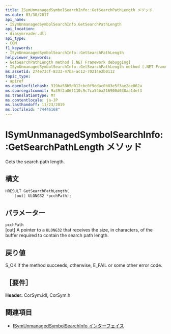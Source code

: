 ```yaml
---
title: ISymUnmanagedSymbolSearchInfo::GetSearchPathLength メソッド
ms.date: 03/30/2017
api_name:
- ISymUnmanagedSymbolSearchInfo.GetSearchPathLength
api_location:
- diasymreader.dll
api_type:
- COM
f1_keywords:
- ISymUnmanagedSymbolSearchInfo::GetSearchPathLength
helpviewer_keywords:
- GetSearchPathLength method [.NET Framework debugging]
- ISymUnmanagedSymbolSearchInfo::GetSearchPathLength method [.NET Framework debugging]
ms.assetid: 274e73cf-8333-47ba-ac12-70214e2b0112
topic_type:
- apiref
ms.openlocfilehash: 319ba58b5d012cbc0f9ddac0b83e5f3ae2ae062a
ms.sourcegitcommit: 9a39f2a06f110c9c7ca54ba216900d038aa14ef3
ms.translationtype: MT
ms.contentlocale: ja-JP
ms.lasthandoff: 11/23/2019
ms.locfileid: "74446168"
---
```

# <a name="isymunmanagedsymbolsearchinfogetsearchpathlength-method"></a>ISymUnmanagedSymbolSearchInfo::GetSearchPathLength メソッド
Gets the search path length.  
  
## <a name="syntax"></a>構文  
  
```cpp  
HRESULT GetSearchPathLength(  
    [out] ULONG32 *pcchPath);  
```  
  
## <a name="parameters"></a>パラメーター  
 `pcchPath`  
 [out] A pointer to a `ULONG32` that receives the size, in characters, of the buffer required to contain the search path length.  
  
## <a name="return-value"></a>戻り値  
 S_OK if the method succeeds; otherwise, E_FAIL or some other error code.  
  
## <a name="requirements"></a>［要件］  
 **Header:** CorSym.idl, CorSym.h  
  
## <a name="see-also"></a>関連項目

- [ISymUnmanagedSymbolSearchInfo インターフェイス](../../../../docs/framework/unmanaged-api/diagnostics/isymunmanagedsymbolsearchinfo-interface.md)
